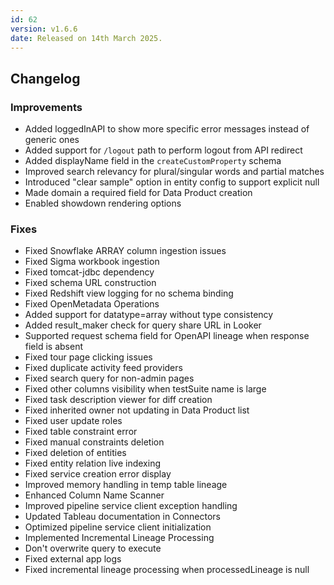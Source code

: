 ```yaml
---
id: 62
version: v1.6.6
date: Released on 14th March 2025.
---
```

## Changelog

### Improvements

- Added loggedInAPI to show more specific error messages instead of generic ones
- Added support for `/logout` path to perform logout from API redirect
- Added displayName field in the `createCustomProperty` schema
- Improved search relevancy for plural/singular words and partial matches
- Introduced "clear sample" option in entity config to support explicit null
- Made domain a required field for Data Product creation
- Enabled showdown rendering options

### Fixes

- Fixed Snowflake ARRAY column ingestion issues
- Fixed Sigma workbook ingestion
- Fixed tomcat-jdbc dependency
- Fixed schema URL construction
- Fixed Redshift view logging for no schema binding
- Fixed OpenMetadata Operations
- Added support for datatype=array without type consistency
- Added result_maker check for query share URL in Looker
- Supported request schema field for OpenAPI lineage when response field is absent
- Fixed tour page clicking issues
- Fixed duplicate activity feed providers
- Fixed search query for non-admin pages
- Fixed other columns visibility when testSuite name is large
- Fixed task description viewer for diff creation
- Fixed inherited owner not updating in Data Product list
- Fixed user update roles
- Fixed table constraint error
- Fixed manual constraints deletion
- Fixed deletion of entities
- Fixed entity relation live indexing
- Fixed service creation error display
- Improved memory handling in temp table lineage
- Enhanced Column Name Scanner
- Improved pipeline service client exception handling
- Updated Tableau documentation in Connectors
- Optimized pipeline service client initialization
- Implemented Incremental Lineage Processing
- Don't overwrite query to execute
- Fixed external app logs
- Fixed incremental lineage processing when processedLineage is null

